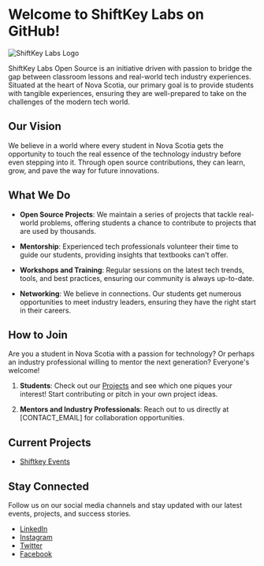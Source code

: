 # Welcome to ShiftKey Labs on GitHub! 

![ShiftKey Labs Logo]([URL_TO_LOGO_HERE](https://shiftkeylabs.ca/wp-content/uploads/2019/09/Shiftkey-Labs-Logo-01-e1487284025704-1200x515.png))  

ShiftKey Labs Open Source is an initiative driven with passion to bridge the gap between classroom lessons and real-world tech industry experiences. Situated at the heart of Nova Scotia, our primary goal is to provide students with tangible experiences, ensuring they are well-prepared to take on the challenges of the modern tech world.

## Our Vision

We believe in a world where every student in Nova Scotia gets the opportunity to touch the real essence of the technology industry before even stepping into it. Through open source contributions, they can learn, grow, and pave the way for future innovations.

## What We Do

- **Open Source Projects**: We maintain a series of projects that tackle real-world problems, offering students a chance to contribute to projects that are used by thousands.

- **Mentorship**: Experienced tech professionals volunteer their time to guide our students, providing insights that textbooks can't offer.

- **Workshops and Training**: Regular sessions on the latest tech trends, tools, and best practices, ensuring our community is always up-to-date.

- **Networking**: We believe in connections. Our students get numerous opportunities to meet industry leaders, ensuring they have the right start in their careers.

## How to Join

Are you a student in Nova Scotia with a passion for technology? Or perhaps an industry professional willing to mentor the next generation? Everyone's welcome!

1. **Students**: Check out our [Projects](#) and see which one piques your interest! Start contributing or pitch in your own project ideas.

2. **Mentors and Industry Professionals**: Reach out to us directly at [CONTACT_EMAIL] for collaboration opportunities.

## Current Projects

- [Shiftkey Events](#)


## Stay Connected

Follow us on our social media channels and stay updated with our latest events, projects, and success stories.

- [LinkedIn](https://www.linkedin.com/company/shiftkeylabs/)
- [Instagram](https://www.instagram.com/shiftkeylabs/)
- [Twitter](https://twitter.com/shiftkeylabs)
- [Facebook](https://www.facebook.com/shiftkeylabs)


